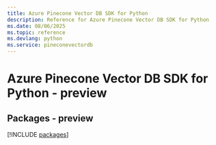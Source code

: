 ```yaml
---
title: Azure Pinecone Vector DB SDK for Python
description: Reference for Azure Pinecone Vector DB SDK for Python
ms.date: 08/06/2025
ms.topic: reference
ms.devlang: python
ms.service: pineconevectordb
---
```

# Azure Pinecone Vector DB SDK for Python - preview
## Packages - preview
[!INCLUDE [packages](pinecone-vector-db-index.md)]